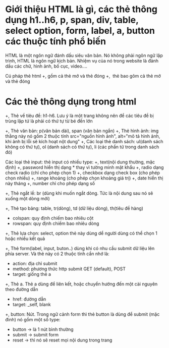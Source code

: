 # Giới thiệu HTML là gì, các thẻ thông dụng h1..h6, p, span, div, table, select option, form, label, a, button các thuộc tính phổ biến

HTML là một ngôn ngữ đánh dấu siêu văn bản. Nó không phải ngôn ngữ lập trình, HTML là ngôn ngữ kịch bản.
Nhiệm vụ của nó trong website là đánh dấu các chữ, hình ảnh, bố cục, video....

Cú pháp thẻ html
+,  <tag></tag> gồm cả thẻ mở và thẻ đóng
+, <img/> thẻ bao gôm cả thẻ mở và thẻ đóng

# Các thẻ thông dụng trong html
+, Thẻ về tiêu đề: h1-h6. Lưu ý là một trang  không nên để các tiêu đề bị trùng lặp tứ là phải có thứ tự từ bé đến lớn

+, Thẻ văn bản: p(văn bản dài), span (văn bản ngắn)
+, Thẻ hình ảnh: img thằng này nó gồm 2 thuộc tính src="nguồn hình ảnh", alt="mô tả hình ảnh, khi ảnh bị lỗi sẽ kích hoạt nột dung"
+, Các loại thẻ danh sách: ul(danh sách không có thứ tự), ol (danh sách có thứ tự), li (các phần tử trong danh sách đó)

Các loại thẻ input: thẻ input có nhiều type: 
+, text(nội dung thường, mặc định)
+, password hiển thị dạng * thay vì tường minh mật khẩu
+, radio dạng check radio (chỉ cho phép chọn 1)
+, checkbox dạng check box (cho phép chọn nhiều)
+, range khoảng (cho phép chọn khoảng giá trị)
+, date hiển thị này tháng
+, number chỉ cho phép dạng số

+, Thẻ ngắt lề: br (dùng khi muốn ngắt dòng. Tức là nội dung sau nó sẽ xuống một dòng mới)

+, Thẻ tạo bảng: table, tr(dòng), td (dữ liệu dòng), th(tiêu đề hàng)
- colspan: quy định chiếm bao nhiêu cột
- rowspan: quy định chiếm bao nhiêu dòng

+, Thẻ lựa chọn: select, option thẻ này dùng dể người dùng có thể chọn 1 hoặc nhiều kết quả


+, Thẻ form(label, input, buton..) dùng khi có nhu cầu submit dữ liệu lên phía server. Và thẻ này có 2 thuộc tính cần nhớ là:
- action: địa chỉ submit
- method: phương thức http submit GET (default), POST
- target: giống thẻ a


+, Thẻ a. Thẻ a dùng để liên kết, hoặc chuyển hướng đến một cài nguyên theo đường dẫn
- href: đường dẫn
- target: _self, blank

+, button: Nút. Trong ngữ cảnh form thì thẻ button là dùng để submit (mặc đinh) nó gồm một số type:
- button -> là 1 nút bình thường
- submit -> submit form 
- reset -> thì nó sẽ reset mọi nội dung trong trang